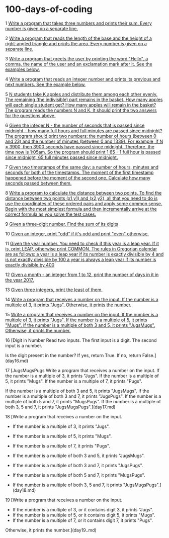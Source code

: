 # 100-days-of-coding

1 [Write a program that takes three numbers and prints their sum. Every number is given on a separate line.
](dayo1.md)

2 [Write a program that reads the length of the base and the height of a right-angled triangle and prints the area. Every number is given on a separate line.](day02.md)

3 [Write a program that greets the user by printing the word "Hello", a comma, the name of the user and an exclamation mark after it. See the examples below.](day03.md)

4 [Write a program that reads an integer number and prints its previous and next numbers. See the example below.](day04.md)

5 [N students take K apples and distribute them among each other evenly. The remaining (the indivisible) part remains in the basket. How many apples will each single student get? How many apples will remain in the basket?
The program reads the numbers N and K. It should print the two answers for the questions above.](day05.md)

6 [Given the integer N - the number of seconds that is passed since midnight - how many full hours and full minutes are passed since midnight?
The program should print two numbers: the number of hours (between 0 and 23) and the number of minutes (between 0 and 1339).
For example, if N = 3900, then 3900 seconds have passed since midnight. 
Therefore, the time now is 1:05am. 
So the program should print 1 65 - 1 full hour is passed since midnight, 65 full minutes passed since midnight. ](day06.md)

7 [Given two timestamps of the same day: a number of hours, minutes and seconds for both of the timestamps. The moment of the first timestamp happened before the moment of the second one. Calculate how many seconds passed between them.](day07.md)

8 [Write a program to calculate the distance between two points.
To find the distance between two points (x1,y1) and (x2,y2), all that you need to do is use the coordinates of these ordered pairs and apply some common sense. Begin with the most simplest formula and then incrementally arrive at the correct formula as you solve the test cases.](day08.md)

9 [Given a three-digit number. Find the sum of its digits](day09.md)

10 [Given an integer, print "odd" if it's odd and print "even" otherwise.](day10.md)

11 [Given the year number. You need to check if this year is a leap year. If it is, print LEAP, otherwise print COMMON.
The rules in Gregorian calendar are as follows:
a year is a leap year if its number is exactly divisible by 4 and is not exactly divisible by 100
a year is always a leap year if its number is exactly divisible by 400](day11.md)

12 [Given a month - an integer from 1 to 12, print the number of days in it in the year 2017.](day12.md)

13 [Given three integers, print the least of them.](day13.md)

14 [Write a program that receives a number on the input.
If the number is a multiple of 3, it prints "Jugs". 
Otherwise, it prints the number.](day14.md)

15 [Write a program that receives a number on the input.
If the number is a multiple of 3, it prints "Jugs". 
If the number is a multiple of 5, it prints "Mugs".
If the number is a multiple of both 3 and 5, it prints "JugsMugs".
Otherwise, it prints the number.](day15.md)

16 [Digit in Number
Read two inputs. 
The first input is a digit. 
The second input is a number. 

Is the digit present in the number? If yes, return True.
If no, return False.](day16.md)

17 [JugsMugsPugs 
Write a program that receives a number on the input.
If the number is a multiple of 3, it prints "Jugs". 
If the number is a multiple of 5, it prints "Mugs".
If the number is a multiple of 7, it prints "Pugs".

If the number is a multiple of both 3 and 5, it prints "JugsMugs".
If the number is a multiple of both 3 and 7, it prints "JugsPugs".
If the number is a multiple of both 5 and 7, it prints "MugsPugs".
If the number is a multiple of both 3, 5 and 7, it prints "JugsMugsPugs".](day17.md)

18 [Write a program that receives a number on the input.
  - If the number is a multiple of 3, it prints "Jugs". 
  - If the number is a multiple of 5, it prints "Mugs".
  - If the number is a multiple of 7, it prints "Pugs".

  - If the number is a multiple of both 3 and 5, it prints "JugsMugs".
  - If the number is a multiple of both 3 and 7, it prints "JugsPugs".
  - If the number is a multiple of both 5 and 7, it prints "MugsPugs".
  - If the number is a multiple of both 3, 5 and 7, it prints "JugsMugsPugs".](day18.md)
  
  19 [Write a program that receives a number on the input.

  - If the number is a multiple of 3, or it contains digit 3, it prints "Jugs". 
  - If the number is a multiple of 5, or it contains digit 5, it prints "Mugs".
  - If the number is a multiple of 7, or it contains digit 7, it prints "Pugs".

Otherwise, it prints the number.](day19..md)
